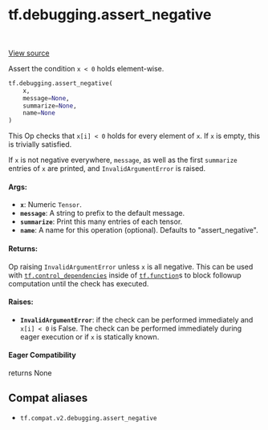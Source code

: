 <div itemscope itemtype="http://developers.google.com/ReferenceObject">
<meta itemprop="name" content="tf.debugging.assert_negative" />
<meta itemprop="path" content="Stable" />
</div>

# tf.debugging.assert_negative

<!-- Insert buttons and diff -->

<table class="tfo-notebook-buttons tfo-api" align="left">
</table>

<a target="_blank" href="/code/stable/tensorflow/python/ops/check_ops.py">View source</a>



Assert the condition `x < 0` holds element-wise.

``` python
tf.debugging.assert_negative(
    x,
    message=None,
    summarize=None,
    name=None
)
```



<!-- Placeholder for "Used in" -->

This Op checks that `x[i] < 0` holds for every element of `x`. If `x` is
empty, this is trivially satisfied.

If `x` is not negative everywhere, `message`, as well as the first `summarize`
entries of `x` are printed, and `InvalidArgumentError` is raised.

#### Args:


* <b>`x`</b>:  Numeric `Tensor`.
* <b>`message`</b>: A string to prefix to the default message.
* <b>`summarize`</b>: Print this many entries of each tensor.
* <b>`name`</b>: A name for this operation (optional).  Defaults to "assert_negative".


#### Returns:

Op raising `InvalidArgumentError` unless `x` is all negative. This can be
  used with <a href="../../tf/control_dependencies.md"><code>tf.control_dependencies</code></a> inside of <a href="../../tf/function.md"><code>tf.function</code></a>s to block
  followup computation until the check has executed.




#### Raises:


* <b>`InvalidArgumentError`</b>: if the check can be performed immediately and
  `x[i] < 0` is False. The check can be performed immediately during eager
  execution or if `x` is statically known.

#### Eager Compatibility
returns None



## Compat aliases

* `tf.compat.v2.debugging.assert_negative`

